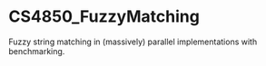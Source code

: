 # CS4850_FuzzyMatching
Fuzzy string matching in (massively) parallel implementations with benchmarking.
